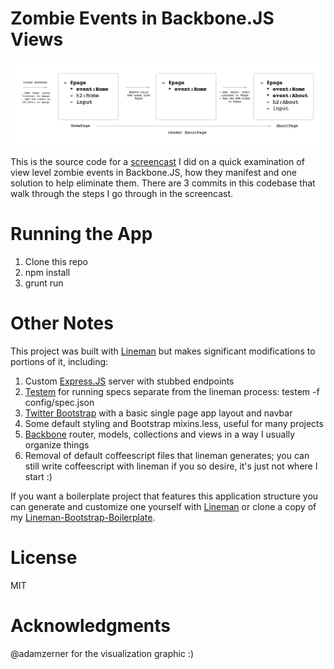 # Zombie Events in Backbone.JS Views

![visualization](https://raw.githubusercontent.com/davemo/zombie-events/master/visualization.png)

This is the source code for a [screencast](http://www.youtube.com/watch?v=BH4Cdq3cV44) I did on a quick examination of view level zombie events in Backbone.JS, how they manifest and one solution to help eliminate them. There are 3 commits in this codebase that walk through the steps I go through in the screencast.

# Running the App

1. Clone this repo
2. npm install
3. grunt run

# Other Notes

This project was built with [Lineman](https://github.com/testdouble/lineman) but makes significant modifications to portions of it, including:

1. Custom [Express.JS](http://expressjs.com/) server with stubbed endpoints
2. [Testem](https://github.com/airportyh/testem) for running specs separate from the lineman process: testem -f config/spec.json
3. [Twitter Bootstrap](https://github.com/twitter/bootstrap) with a basic single page app layout and navbar
4. Some default styling and Bootstrap mixins.less, useful for many projects
5. [Backbone](http://documentcloud.github.com/backbone/) router, models, collections and views in a way I usually organize things
6. Removal of default coffeescript files that lineman generates; you can still write coffeescript with lineman if you so desire, it's just not where I start :)

If you want a boilerplate project that features this application structure you can generate and customize one yourself with [Lineman](https://github.com/testdouble/lineman) or clone a copy of my [Lineman-Bootstrap-Boilerplate](https://github.com/davemo/lineman-bootstrap-boilerplate).

# License

MIT

# Acknowledgments

@adamzerner for the visualization graphic :)
